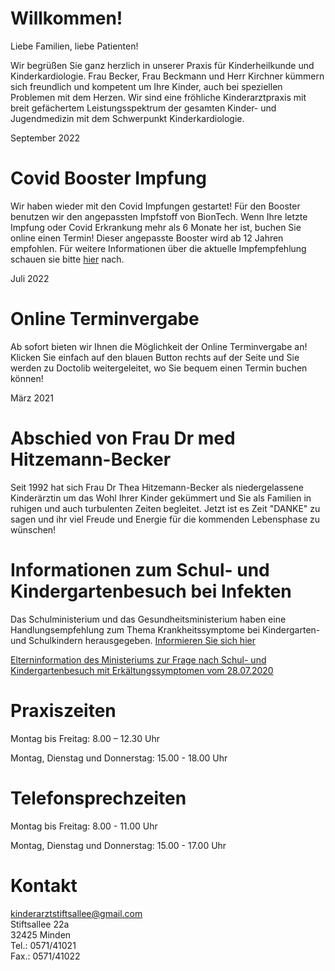 # Willkommen!

Liebe Familien, liebe Patienten!

Wir begrüßen Sie ganz herzlich in unserer Praxis für Kinderheilkunde und Kinderkardiologie. Frau Becker, Frau Beckmann und Herr Kirchner kümmern sich freundlich und kompetent um Ihre Kinder, auch bei speziellen Problemen mit dem Herzen.
Wir sind eine fröhliche Kinderarztpraxis mit breit gefächertem Leistungsspektrum der gesamten Kinder- und Jugendmedizin mit dem Schwerpunkt Kinderkardiologie.
 
September 2022
# Covid Booster Impfung
Wir haben wieder mit den Covid Impfungen gestartet! Für den Booster benutzen wir den angepassten Impfstoff von BionTech. Wenn Ihre letzte Impfung oder Covid Erkrankung mehr als 6 Monate her ist, buchen Sie online einen Termin! Dieser angepasste Booster wird ab 12 Jahren empfohlen. Für weitere Informationen über die aktuelle Impfempfehlung schauen sie bitte [hier](https://www.rki.de/DE/Content/Infekt/Impfen/ImpfungenAZ/COVID-19/Impfempfehlung-Zusfassung.html) nach.



Juli 2022
# Online Terminvergabe

Ab sofort bieten wir Ihnen die Möglichkeit der Online Terminvergabe an! Klicken Sie einfach auf den blauen Button rechts auf der Seite und Sie werden zu Doctolib weitergeleitet, wo Sie bequem einen Termin buchen können!



März 2021
# Abschied von Frau Dr med Hitzemann-Becker 

Seit 1992 hat sich Frau Dr Thea Hitzemann-Becker als niedergelassene Kinderärztin um das Wohl Ihrer Kinder gekümmert und Sie als Familien in ruhigen und auch turbulenten Zeiten begleitet. 
Jetzt ist es Zeit "DANKE" zu sagen und ihr viel Freude und Energie für die kommenden Lebensphase zu wünschen!


# Informationen zum Schul- und Kindergartenbesuch bei Infekten

Das Schulministerium und das Gesundheitsministerium haben eine Handlungsempfehlung zum Thema Krankheitssymptome bei Kindergarten- und Schulkindern herausgegeben. [Informieren Sie sich hier](https://www.schulministerium.nrw.de/themen/schulsystem/elterninfo-wenn-mein-kind-zuhause-erkrankt-handlungsempfehlung)

[Elterninformation des Ministeriums zur Frage nach Schul- und Kindergartenbesuch mit Erkältungssymptomen vom 28.07.2020](https://www.mkffi.nrw/sites/default/files/asset/document/20200728_offizielle_information_land_nrw_krankheitssymptome.pdf)
# Praxiszeiten

Montag bis Freitag: 8.00 – 12.30 Uhr

Montag, Dienstag und Donnerstag: 15.00 - 18.00 Uhr

# Telefonsprechzeiten

Montag bis Freitag: 8.00 - 11.00 Uhr

Montag, Dienstag und Donnerstag: 15.00 - 17.00 Uhr

# Kontakt

<kinderarztstiftsallee@gmail.com>  
Stiftsallee 22a  
32425 Minden  
Tel.: 0571/41021  
Fax.: 0571/41022
 
